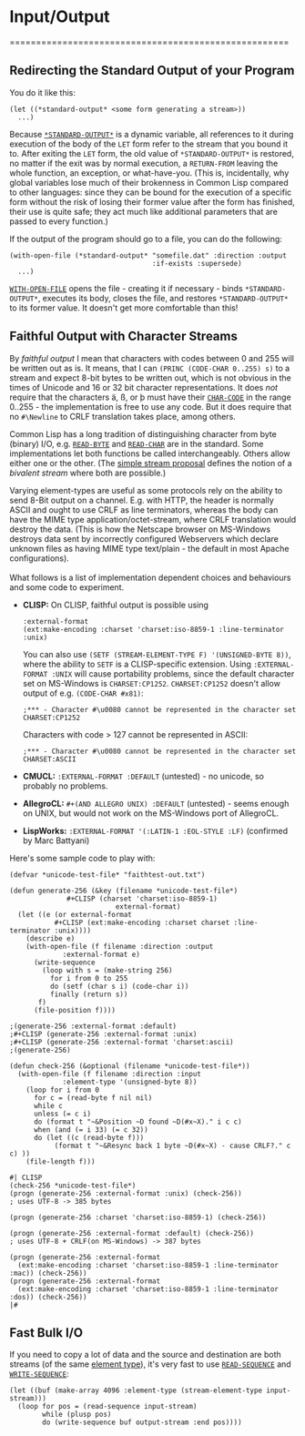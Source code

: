 # Input/Output
=====================================================

## Redirecting the Standard Output of your Program

You do it like this:

    (let ((*standard-output* <some form generating a stream>))
      ...)

Because
[`*STANDARD-OUTPUT*`](http://www.lispworks.com/documentation/HyperSpec/Body/v_debug_.htm)
is a dynamic variable, all references to it during execution of the body
of the `LET` form refer to the stream that you bound it to. After
exiting the `LET` form, the old value of `*STANDARD-OUTPUT*` is
restored, no matter if the exit was by normal execution, a `RETURN-FROM`
leaving the whole function, an exception, or what-have-you. (This is,
incidentally, why global variables lose much of their brokenness in
Common Lisp compared to other languages: since they can be bound for the
execution of a specific form without the risk of losing their former
value after the form has finished, their use is quite safe; they act
much like additional parameters that are passed to every function.)

If the output of the program should go to a file, you can do the
following:

    (with-open-file (*standard-output* "somefile.dat" :direction :output
                                       :if-exists :supersede)
      ...)

[`WITH-OPEN-FILE`](http://www.lispworks.com/documentation/HyperSpec/Body/m_w_open.htm)
opens the file - creating it if necessary - binds `*STANDARD-OUTPUT*`,
executes its body, closes the file, and restores `*STANDARD-OUTPUT*` to
its former value. It doesn't get more comfortable than this!

## Faithful Output with Character Streams

By *faithful output* I mean that characters with codes between 0 and 255
will be written out as is. It means, that I can
`(PRINC (CODE-CHAR 0..255) s)` to a stream and expect 8-bit bytes to be
written out, which is not obvious in the times of Unicode and 16 or 32
bit character representations. It does *not* require that the characters
ä, ß, or þ must have their
[`CHAR-CODE`](http://www.lispworks.com/documentation/HyperSpec/Body/f_char_c.htm)
in the range 0..255 - the implementation is free to use any code. But it
does require that no `#\Newline` to CRLF translation takes place, among
others.

Common Lisp has a long tradition of distinguishing character from byte
(binary) I/O, e.g.
[`READ-BYTE`](http://www.lispworks.com/documentation/HyperSpec/Body/f_rd_by.htm)
and
[`READ-CHAR`](http://www.lispworks.com/documentation/HyperSpec/Body/f_rd_cha.htm)
are in the standard. Some implementations let both functions be called
interchangeably. Others allow either one or the other. (The [simple
stream proposal](http://ww.telent.net/cliki/simple-stream) defines the
notion of a *bivalent stream* where both are possible.)

Varying element-types are useful as some protocols rely on the ability
to send 8-Bit output on a channel. E.g. with HTTP, the header is
normally ASCII and ought to use CRLF as line terminators, whereas the
body can have the MIME type application/octet-stream, where CRLF
translation would destroy the data. (This is how the Netscape browser on
MS-Windows destroys data sent by incorrectly configured Webservers which
declare unknown files as having MIME type text/plain - the default in
most Apache configurations).\
 \
 What follows is a list of implementation dependent choices and
behaviours and some code to experiment.

-   **CLISP:** On CLISP, faithful output is possible using

        :external-format
        (ext:make-encoding :charset 'charset:iso-8859-1 :line-terminator :unix)

    You can also use
    `(SETF (STREAM-ELEMENT-TYPE F) '(UNSIGNED-BYTE 8))`, where the
    ability to `SETF` is a CLISP-specific extension. Using
    `:EXTERNAL-FORMAT :UNIX` will cause portability problems, since the
    default character set on MS-Windows is `CHARSET:CP1252`.
    `CHARSET:CP1252` doesn't allow output of e.g. `(CODE-CHAR #x81)`:

        ;*** - Character #\u0080 cannot be represented in the character set CHARSET:CP1252

    Characters with code \> 127 cannot be represented in ASCII:

        ;*** - Character #\u0080 cannot be represented in the character set CHARSET:ASCII

-   **CMUCL:** `:EXTERNAL-FORMAT :DEFAULT` (untested) - no unicode, so
    probably no problems.
-   **AllegroCL:** `#+(AND ALLEGRO UNIX) :DEFAULT` (untested) - seems
    enough on UNIX, but would not work on the MS-Windows port of
    AllegroCL.
-   **LispWorks:** `:EXTERNAL-FORMAT '(:LATIN-1 :EOL-STYLE :LF)`
    (confirmed by Marc Battyani)

Here's some sample code to play with:

    (defvar *unicode-test-file* "faithtest-out.txt")

    (defun generate-256 (&key (filename *unicode-test-file*)
                  #+CLISP (charset 'charset:iso-8859-1)
                              external-format)
      (let ((e (or external-format
               #+CLISP (ext:make-encoding :charset charset :line-terminator :unix))))
        (describe e)
        (with-open-file (f filename :direction :output
                 :external-format e)
          (write-sequence
            (loop with s = (make-string 256)
              for i from 0 to 255
              do (setf (char s i) (code-char i))
              finally (return s))
           f)
          (file-position f))))

    ;(generate-256 :external-format :default)
    ;#+CLISP (generate-256 :external-format :unix)
    ;#+CLISP (generate-256 :external-format 'charset:ascii)
    ;(generate-256)

    (defun check-256 (&optional (filename *unicode-test-file*))
      (with-open-file (f filename :direction :input
                 :element-type '(unsigned-byte 8))
        (loop for i from 0
          for c = (read-byte f nil nil)
          while c
          unless (= c i)
          do (format t "~&Position ~D found ~D(#x~X)." i c c)
          when (and (= i 33) (= c 32))
          do (let ((c (read-byte f)))
               (format t "~&Resync back 1 byte ~D(#x~X) - cause CRLF?." c c) ))
        (file-length f)))

    #| CLISP
    (check-256 *unicode-test-file*)
    (progn (generate-256 :external-format :unix) (check-256))
    ; uses UTF-8 -> 385 bytes

    (progn (generate-256 :charset 'charset:iso-8859-1) (check-256))

    (progn (generate-256 :external-format :default) (check-256))
    ; uses UTF-8 + CRLF(on MS-Windows) -> 387 bytes

    (progn (generate-256 :external-format
      (ext:make-encoding :charset 'charset:iso-8859-1 :line-terminator :mac)) (check-256))
    (progn (generate-256 :external-format
      (ext:make-encoding :charset 'charset:iso-8859-1 :line-terminator :dos)) (check-256))
    |#

## Fast Bulk I/O

If you need to copy a lot of data and the source and destination are
both streams (of the same [element
type](http://www.lispworks.com/documentation/HyperSpec/Body/26_glo_e.htm#element_type)),
it's very fast to use
[`READ-SEQUENCE`](http://www.lispworks.com/documentation/HyperSpec/Body/f_rd_seq.htm)
and
[`WRITE-SEQUENCE`](http://www.lispworks.com/documentation/HyperSpec/Body/f_wr_seq.htm):

    (let ((buf (make-array 4096 :element-type (stream-element-type input-stream)))
      (loop for pos = (read-sequence input-stream)
            while (plusp pos)
            do (write-sequence buf output-stream :end pos))))



